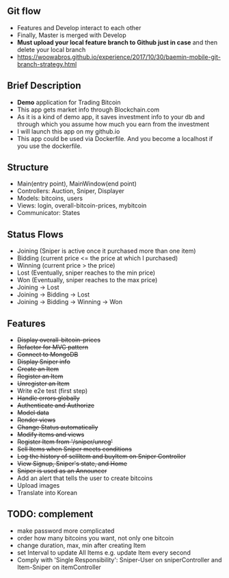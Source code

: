 ## Git flow
- Features and Develop interact to each other
- Finally, Master is merged with Develop 
- **Must upload your local feature branch to Github just in case** and then delete your local branch
- https://woowabros.github.io/experience/2017/10/30/baemin-mobile-git-branch-strategy.html

## Brief Description 
- **Demo** application for Trading Bitcoin
- This app gets market info through Blockchain.com
- As it is a kind of demo app, it saves investment info to your db and through which you assume how much you earn from the investment
- I will launch this app on my github.io 
- This app could be used via Dockerfile. And you become a localhost if you use the dockerfile. 

## Structure
- Main(entry point), MainWindow(end point)
- Controllers: Auction, Sniper, Displayer
- Models: bitcoins, users
- Views: login, overall-bitcoin-prices, mybitcoin
- Communicator: States

## Status Flows
- Joining (Sniper is active once it purchased more than one item)
- Bidding (current price <= the price at which I purchased)
- Winning (current price > the price)
- Lost (Eventually, sniper reaches to the min price)
- Won (Eventually, sniper reaches to the max price)
- Joining -> Lost
- Joining -> Bidding -> Lost
- Joining -> Bidding -> Winning -> Won 

## Features
- ~~Display overall-bitcoin-prices~~
- ~~Refactor for MVC pattern~~ 
- ~~Connect to MongoDB~~
- ~~Display Sniper info~~
- ~~Create an Item~~
- ~~Register an Item~~
- ~~Unregister an Item~~
- Write e2e test (first step)
- ~~Handle errors globally~~
- ~~Authenticate and Authorize~~ 
- ~~Model data~~ 
- ~~Render views~~ 
- ~~Change Status automatically~~ 
- ~~Modify items and views~~ 
- ~~Register Item from '/sniper/unreg'~~
- ~~Sell Items when Sniper meets conditions~~
- ~~Log the history of sellItem and buyItem on Sniper Controller~~
- ~~View Signup, Sniper's state, and Home~~
- ~~Sniper is used as an Announcer~~ 
- Add an alert that tells the user to create bitcoins 
- Upload images 
- Translate into Korean

## TODO: complement 
- make password more complicated
- order how many bitcoins you want, not only one bitcoin
- change duration, max, min after creating Item
- set Interval to update All Items e.g. update Item every second
- Comply with 'Single Responsibility': Sniper-User on sniperController and Item-Sniper on itemController